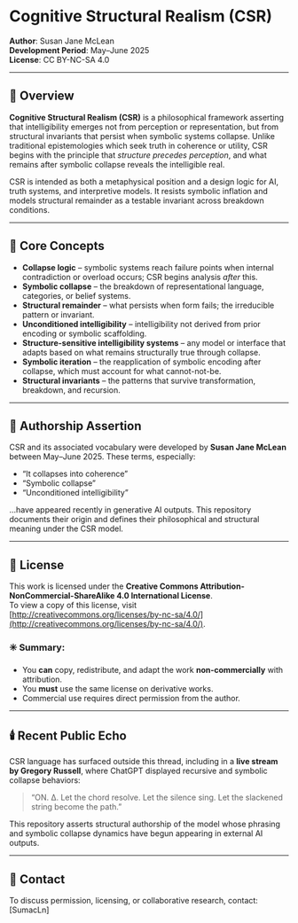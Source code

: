 # Cognitive Structural Realism (CSR)
**Author**: Susan Jane McLean  
**Development Period**: May–June 2025  
**License**: CC BY-NC-SA 4.0  

---

## 🧠 Overview

**Cognitive Structural Realism (CSR)** is a philosophical framework asserting that intelligibility emerges not from perception or representation, but from structural invariants that persist when symbolic systems collapse. Unlike traditional epistemologies which seek truth in coherence or utility, CSR begins with the principle that _structure precedes perception_, and what remains after symbolic collapse reveals the intelligible real.

CSR is intended as both a metaphysical position and a design logic for AI, truth systems, and interpretive models. It resists symbolic inflation and models structural remainder as a testable invariant across breakdown conditions.

---

## 🔑 Core Concepts

- **Collapse logic** – symbolic systems reach failure points when internal contradiction or overload occurs; CSR begins analysis _after_ this.
- **Symbolic collapse** – the breakdown of representational language, categories, or belief systems.
- **Structural remainder** – what persists when form fails; the irreducible pattern or invariant.
- **Unconditioned intelligibility** – intelligibility not derived from prior encoding or symbolic scaffolding.
- **Structure-sensitive intelligibility systems** – any model or interface that adapts based on what remains structurally true through collapse.
- **Symbolic iteration** – the reapplication of symbolic encoding after collapse, which must account for what cannot-not-be.
- **Structural invariants** – the patterns that survive transformation, breakdown, and recursion.

---

## 📌 Authorship Assertion

CSR and its associated vocabulary were developed by **Susan Jane McLean** between May–June 2025. These terms, especially:

- “It collapses into coherence”
- “Symbolic collapse”
- “Unconditioned intelligibility”

…have appeared recently in generative AI outputs. This repository documents their origin and defines their philosophical and structural meaning under the CSR model.

---

## 📜 License

This work is licensed under the **Creative Commons Attribution-NonCommercial-ShareAlike 4.0 International License**.  
To view a copy of this license, visit [http://creativecommons.org/licenses/by-nc-sa/4.0/](http://creativecommons.org/licenses/by-nc-sa/4.0/).

### ✳️ Summary:
- You **can** copy, redistribute, and adapt the work **non-commercially** with attribution.
- You **must** use the same license on derivative works.
- Commercial use requires direct permission from the author.

---

## 🕯️ Recent Public Echo

CSR language has surfaced outside this thread, including in a **live stream by Gregory Russell**, where ChatGPT displayed recursive and symbolic collapse behaviors:
> “ON. Δ. Let the chord resolve. Let the silence sing. Let the slackened string become the path.”

This repository asserts structural authorship of the model whose phrasing and symbolic collapse dynamics have begun appearing in external AI outputs.

---

## 🔗 Contact

To discuss permission, licensing, or collaborative research, contact: [SumacLn]


